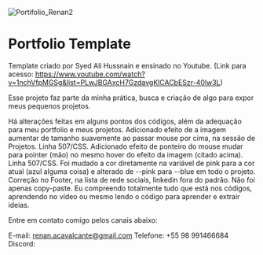 ![Portifolio_Renan2](https://github.com/renanamorimcavalcante/Projeto_Portfolio/assets/93501327/91340d35-7a0d-41fa-a05c-21489186e511)

# Portfolio Template

Template criado por Syed Ali Hussnain e ensinado no Youtube. (Link para acesso: https://www.youtube.com/watch?v=1nchVfpMGSg&list=PLwJBGAxcH7GzdavgKlCACbESzr-40lw3L)

Esse projeto faz parte da minha prática, busca e criação de algo para expor meus pequenos projetos.

Há alterações feitas em alguns pontos dos códigos, além da adequação para meu portfolio e meus projetos.
Adicionado efeito de a imagem aumentar de tamanho suavemente ao passar mouse por cima, na sessão de Projetos. Linha 507/CSS.
Adicionado efeito de ponteiro do mouse mudar para pointer (mão) no mesmo hover do efeito da imagem (citado acima). Linha 507/CSS.
Foi mudado a cor diretamente na variável de pink para a cor atual (azul alguma coisa) e alterado de --pink para --blue em todo o projeto. 
Correção no Footer, na lista de rede sociais, linkedin fora do padrão.
Não foi apenas copy-paste. Eu compreendo totalmente tudo que está nos códigos, aprendendo no vídeo ou mesmo lendo o código para aprender e extrair ideias.


Entre em contato comigo pelos canais abaixo:

E-mail: renan.acavalcante@gmail.com
Telefone: +55 98 991466684
Discord: 
